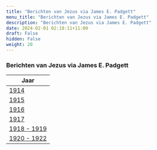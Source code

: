 ```yaml
---
title: "Berichten van Jezus via James E. Padgett"
menu_title: "Berichten van Jezus via James E. Padgett"
description: "Berichten van Jezus via James E. Padgett"
date: 2024-02-01 02:18:11+11:00
draft: False
hidden: False
weight: 20
---
```

### Berichten van Jezus via James E. Padgett

| **Jaar**
|---
| [1914](/3-nl-jesus-messages/3-2-nl-messages-through-padgett/3-2-1-nl-jesus-messages-1914/)
| [1915](/3-nl-jesus-messages/3-2-nl-messages-through-padgett/3-2-2-nl-jesus-messages-1915/)
| [1916](/3-nl-jesus-messages/3-2-nl-messages-through-padgett/3-2-3-nl-jesus-messages-1916/)
| [1917](/3-nl-jesus-messages/3-2-nl-messages-through-padgett/3-2-4-nl-jesus-messages-1917/)
| [1918 - 1919](/3-nl-jesus-messages/3-2-nl-messages-through-padgett/3-2-5-nl-jesus-messages-1918-1919/)
| [1920 - 1922](/3-nl-jesus-messages/3-2-nl-messages-through-padgett/3-2-6-nl-jesus-messages-1920-1922/)
